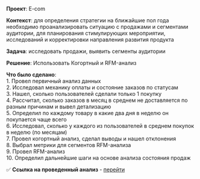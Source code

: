 <p><strong>Проект</strong>: E-com</p>
<p><strong>Контекст</strong>: для определения стратегии на ближайшие пол года необходимо проанализировать ситуацию с продажами и сегментами аудитории, для планирования стимулирующих мероприятии, исследований и корректировки направления развития продукта</p>
<p><strong>Задача</strong>: исследовать продажи, выявить сегменты аудитории</p>
<p><strong>Решение</strong>: Использовать Когортный и RFM-анализ</p>
<p><strong>Что было сделано</strong>:<br />1. Провел первичный анализ данных<br />2. Исследовал механику оплаты и состояние заказов по статусам<br />3. Нашел, сколько пользователей сделали только 1 покупку<br />4. Рассчитал, сколько заказов в месяц в среднем не доставляется по разным причинам и вывел детализацию<br />5. Определил по каждому товару в какие два дня в неделю он покупается чаще всего<br />6. Исследовал, сколько у каждого из пользователей в среднем покупок в неделю (по месяцам)<br />7. Провел когортный анализ, сделал выводы и нашел отклонения<br />8. Выбрал метрики для сегментов RFM-анализа<br />9. Провел RFM-анализ<br />10. Определил дальнейшие шаги на основе анализа состояния продаж</p>
<p>✅ <strong>Ссылка на проведенный анализ</strong> - <a href="https://nbviewer.org/github/artem-ilienkov/data_analysis_e_commerce/blob/06a901a5157028e4c57bf47603ec510b07c22949/e_com_1.ipynb#step1">перейти</a></p>
